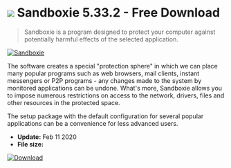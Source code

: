 # ![](https://cdn.softexe.net/static/icon/win.gif) Sandboxie 5.33.2 - Free Download

> Sandboxie is a program designed to protect your computer against potentially harmful effects of the selected application.

[![Sandboxie](https://gallery.dpcdn.pl/imgc/Tools/470/g_-_420x350_1.5_-_x20091109174522.jpg)](https://softexe.net/win/security-privacy/other/sandboxie:aRhp.html)

The software creates a special "protection sphere" in which we can place many popular programs such as web browsers, mail clients, instant messengers or P2P programs - any changes made to the system by monitored applications can be undone. What's more, Sandboxie allows you to impose numerous restrictions on access to the network, drivers, files and other resources in the protected space.
 
 The setup package with the default configuration for several popular applications can be a convenience for less advanced users.


- **Update:** Feb 11 2020
- **File size:** 

[![Download](https://cdn.softexe.net/static/img/download.png)](https://softexe.net/win/security-privacy/other/sandboxie:aRhp.html)

